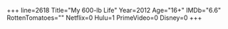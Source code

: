 +++
line=2618
Title="My 600-lb Life"
Year=2012
Age="16+"
IMDb="6.6"
RottenTomatoes=""
Netflix=0
Hulu=1
PrimeVideo=0
Disney=0
+++

